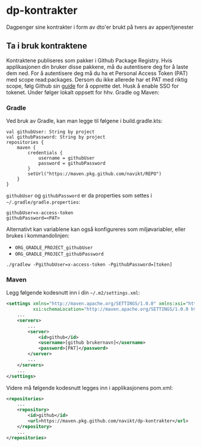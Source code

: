# dp-kontrakter
Dagpenger sine kontrakter i form av dto'er brukt på tvers av apper/tjenester

## Ta i bruk kontraktene
Kontraktene publiseres som pakker i Github Package Registry. Hvis applikasjonen din bruker disse pakkene, må du
autentisere deg for å laste dem ned. For å autentisere deg må du ha et Personal Access Token (PAT) med scope read:packages.
Dersom du ikke allerede har et PAT med riktig scope, følg Github sin 
[guide](https://docs.github.com/en/authentication/keeping-your-account-and-data-secure/managing-your-personal-access-tokens#creating-a-personal-access-token-classic)
for å opprette det. Husk å enable SSO for tokenet. Under følger lokalt oppsett for hhv. Gradle og Maven: 

### Gradle
Ved bruk av Gradle, kan man legge til følgene i build.gradle.kts:
```
val githubUser: String by project
val githubPassword: String by project
repositories {
    maven {
        credentials {
            username = githubUser
            password = githubPassword
        }
        setUrl("https://maven.pkg.github.com/navikt/REPO")
    }
}
```
`githubUser` og `githubPassword` er da properties som settes i `~/.gradle/gradle.properties`:

```
githubUser=x-access-token
githubPassword=<PAT>
```
Alternativt kan variablene kan også konfigureres som miljøvariabler, eller brukes i kommandolinjen:

* `ORG_GRADLE_PROJECT_githubUser`
* `ORG_GRADLE_PROJECT_githubPassword`

`./gradlew -PgithubUser=x-access-token -PgithubPassword=[token]`

### Maven
Legg følgende kodesnutt inn i din `~/.m2/settings.xml`:

```xml
<settings xmlns="http://maven.apache.org/SETTINGS/1.0.0" xmlns:xsi="http://www.w3.org/2001/XMLSchema-instance"
          xsi:schemaLocation="http://maven.apache.org/SETTINGS/1.0.0 https://maven.apache.org/xsd/settings-1.0.0.xsd">
    ...
    <servers>
        ...
        <server>
            <id>github</id>
            <username>[github brukernavn]</username>
            <password>[PAT]</password>
        </server>
        ...
    </servers>
    ...
</settings>
```

Videre må følgende kodesnutt legges inn i applikasjonens pom.xml:
```xml
<repositories>
    ...
    <repository>
        <id>github</id>
        <url>https://maven.pkg.github.com/navikt/dp-kontrakter</url>
    </repository>
    ...
</repositories>
```

